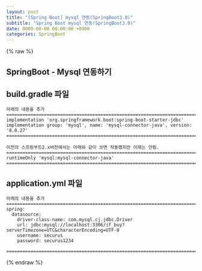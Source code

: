 ```yaml
---  
layout: post  
title: "[Spring Boot] mysql 연동(SpringBoot3.0)"  
subtitle: "Spring Boot mysql 연동(SpringBoot3.0)"  
date: 0000-00-00 00:00:00 +0900  
categories: SpringBoot  
---  
```

{% raw %}  
## SpringBoot - Mysql 연동하기  
  
## build.gradle 파일  
	아래의 내용을 추가  
	=================================================================================================================  
    implementation 'org.springframework.boot:spring-boot-starter-jdbc'  
    implementation group: 'mysql', name: 'mysql-connector-java', version: '8.0.27'  
	=================================================================================================================  
  
	이전의 스프링부트2.x버전에서는 아래와 같이 쓰면 작동했지만 이제는 안됨.  
	=================================================================================================================  
	runtimeOnly 'mysql:mysql-connector-java'  
	=================================================================================================================  
  
## application.yml 파일  
	아래의 내용을 추가  
	=================================================================================================================  
	spring:  
	  datasource:  
		driver-class-name: com.mysql.cj.jdbc.Driver  
		url: jdbc:mysql://localhost:3306/if_buy?serverTimezone=UTC&characterEncoding=UTF-8  
		username: securus  
		password: securus1234  
  
	=================================================================================================================  
  
{% endraw %}